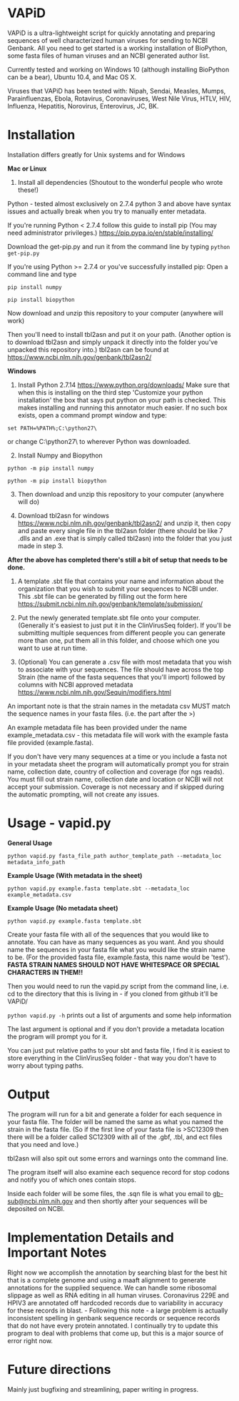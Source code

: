 # VAPiD
VAPiD is a ultra-lightweight script for quickly annotating and preparing sequences of well characterized human viruses for sending to NCBI Genbank. All you need to get started is a working installation of BioPython, some fasta files of human viruses and an NCBI generated author list.

Currently tested and working on Windows 10 (although installing BioPython can be a bear), Ubuntu 10.4, and Mac OS X.

Viruses that VAPiD has been tested with:
Nipah, Sendai, Measles, Mumps, Parainfluenzas, Ebola, Rotavirus, Coronaviruses, West Nile Virus, HTLV, HIV, Influenza, Hepatitis, Norovirus, Enterovirus, JC, BK. 

# Installation
Installation differs greatly for Unix systems and for Windows

**Mac or Linux**

1. Install all dependencies (Shoutout to the wonderful people who wrote these!)

Python - tested almost exclusively on 2.7.4 python 3 and above have syntax issues and actually break when you try to manually enter metadata.

If you're running Python < 2.7.4 follow this guide to install pip (You may need administrator privileges.)
https://pip.pypa.io/en/stable/installing/ 

Download the get-pip.py and run it from the command line by typing `python get-pip.py`

If you're using Python >= 2.7.4 or you've successfully installed pip:
Open a command line and type

`pip install numpy`

`pip install biopython`

Now download and unzip this repository to your computer (anywhere will work)

Then you'll need to install tbl2asn and put it on your path. (Another option is to download tbl2asn and simply unpack it directly into the folder you've unpacked this repository into.) 
tbl2asn can be found at https://www.ncbi.nlm.nih.gov/genbank/tbl2asn2/

**Windows**

1. Install Python 2.7.14 https://www.python.org/downloads/
  Make sure that when this is installing on the third step 'Customize your python installation' the box that says put python on your path is checked. This makes installing and running this annotator much easier. 
  If no such box exists, open a command prompt window and type:

`set PATH=%PATH%;C:\python27\`

  or change C:\python27\ to wherever Python was downloaded.  

2. Install Numpy and Biopython 

`python -m pip install numpy`

`python -m pip install biopython`


3. Then download and unzip this repository to your computer (anywhere will do)

4. Download tbl2asn for windows https://www.ncbi.nlm.nih.gov/genbank/tbl2asn2/  and unzip it, then copy and paste every single file in the tbl2asn folder (there should be like 7 .dlls and an .exe that is simply called tbl2asn) into the folder that you just made in step 3.

**After the above has completed there's still a bit of setup that needs to be done.** 

1. A template .sbt file that contains your name and information about the organization that you wish to submit your sequences to NCBI under. This .sbt file can be generated by filling out the form here https://submit.ncbi.nlm.nih.gov/genbank/template/submission/

2. Put the newly generated template.sbt file onto your computer. (Generally it's easiest to just put it in the ClinVirusSeq folder). If you'll be submitting multiple sequences from different people you can generate more than one, put them all in this folder, and choose which one you want to use at run time. 

3. (Optional)
You can generate a .csv file with most metadata that you wish to associate with your sequences. The file should have across the top Strain (the name of the fasta sequences that you'll import) followed by columns with NCBI approved metadata https://www.ncbi.nlm.nih.gov/Sequin/modifiers.html
 
An important note is that the strain names in the metadata csv MUST match the sequence names in your fasta files. (i.e. the part after the >) 

An example metadata file has been provided under the name example_metadata.csv - this metadata file will work with the example fasta file provided (example.fasta).

If you don't have very many sequences at a time or you include a fasta not in your metadata sheet the program will automatically prompt you for strain name, collection date, country of collection and coverage (for ngs reads). You must fill out strain name, collection date and location or NCBI will not accept your submission. Coverage is not necessary and if skipped during the automatic prompting, will not create any issues.

# Usage - vapid.py
**General Usage**

`python vapid.py fasta_file_path author_template_path --metadata_loc metadata_info_path`

**Example Usage (With metadata in the sheet)**

`python vapid.py example.fasta template.sbt --metadata_loc example_metadata.csv`

**Example Usage (No metadata sheet)**

`python vapid.py example.fasta template.sbt`


Create your fasta file with all of the sequences that you would like to annotate. You can have as many sequences as you want. And you should name the sequences in your fasta file what you would like the strain name to be. (For the provided fasta file, example.fasta, this name would be 'test'). **FASTA STRAIN NAMES SHOULD NOT HAVE WHITESPACE OR SPECIAL CHARACTERS IN THEM!!**

Then you would need to run the vapid.py script from the command line, i.e. cd to the directory that this is living in - if you cloned from github it'll be VAPiD/ 

`python vapid.py -h` prints out a list of arguments and some help information

The last argument is optional and if you don't provide a metadata location the program will prompt you for it.

You can just put relative paths to your sbt and fasta file, I find it is easiest to store everything in the ClinVirusSeq folder - that way you don't have to worry about typing paths. 

# Output

The program will run for a bit and generate a folder for each sequence in your fasta file. The folder will be named the same as what you named the strain in the fasta file. (So if the first line of your fasta file is >SC12309 then there will be a folder called SC12309 with all of the .gbf, .tbl, and ect files that you need and love.) 

tbl2asn will also spit out some errors and warnings onto the command line.

The program itself will also examine each sequence record for stop codons and notify you of which ones contain stops.

Inside each folder will be some files, the .sqn file is what you email to gb-sub@ncbi.nlm.nih.gov and then shortly after your sequences will be deposited on NCBI. 

# Implementation Details and Important Notes

Right now we accomplish the annotation by searching blast for the best hit that is a complete genome and using a maaft alignment to generate annotations for the supplied sequence. We can handle some ribosomal slippage as well as RNA editing in all human viruses. Coronavirus 229E and HPIV3 are annotated off hardcoded records due to variability in accuracy for these records in blast. - Following this note - a large problem is actually inconsistent spelling in genbank sequence records or sequence records that do not have every protein annotated. I continually try to update this program to deal with problems that come up, but this is a major source of error right now.


# Future directions
Mainly just bugfixing and streamlining, paper writing in progress.
